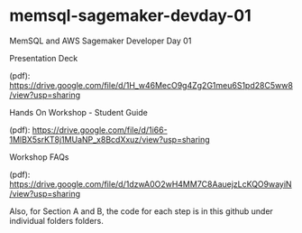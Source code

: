 # memsql-sagemaker-devday-01
MemSQL and AWS Sagemaker Developer Day 01

Presentation Deck 

(pdf): https://drive.google.com/file/d/1H_w46MecO9g4Zg2G1meu6S1pd28C5ww8/view?usp=sharing

Hands On Workshop - Student Guide

(pdf): https://drive.google.com/file/d/1i66-1MlBX5srKT8j1MUaNP_x8BcdXxuz/view?usp=sharing

Workshop FAQs

(pdf): https://drive.google.com/file/d/1dzwA0O2wH4MM7C8AauejzLcKQO9wayiN/view?usp=sharing


Also, for Section A and B, the code for each step is in this github under individual folders folders.
